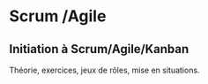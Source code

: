 # Scrum /Agile 

## Initiation à Scrum/Agile/Kanban

Théorie, exercices, jeux de rôles, mise en situations.
